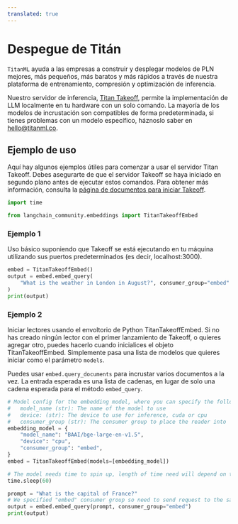 ```yaml
---
translated: true
---
```


# Despegue de Titán

`TitanML` ayuda a las empresas a construir y desplegar modelos de PLN mejores, más pequeños, más baratos y más rápidos a través de nuestra plataforma de entrenamiento, compresión y optimización de inferencia.

Nuestro servidor de inferencia, [Titan Takeoff](https://docs.titanml.co/docs/intro), permite la implementación de LLM localmente en tu hardware con un solo comando. La mayoría de los modelos de incrustación son compatibles de forma predeterminada, si tienes problemas con un modelo específico, háznoslo saber en hello@titanml.co.

## Ejemplo de uso

Aquí hay algunos ejemplos útiles para comenzar a usar el servidor Titan Takeoff. Debes asegurarte de que el servidor Takeoff se haya iniciado en segundo plano antes de ejecutar estos comandos. Para obtener más información, consulta la [página de documentos para iniciar Takeoff](https://docs.titanml.co/docs/Docs/launching/).

```python
import time

from langchain_community.embeddings import TitanTakeoffEmbed
```

### Ejemplo 1

Uso básico suponiendo que Takeoff se está ejecutando en tu máquina utilizando sus puertos predeterminados (es decir, localhost:3000).

```python
embed = TitanTakeoffEmbed()
output = embed.embed_query(
    "What is the weather in London in August?", consumer_group="embed"
)
print(output)
```

### Ejemplo 2

Iniciar lectores usando el envoltorio de Python TitanTakeoffEmbed. Si no has creado ningún lector con el primer lanzamiento de Takeoff, o quieres agregar otro, puedes hacerlo cuando inicialices el objeto TitanTakeoffEmbed. Simplemente pasa una lista de modelos que quieres iniciar como el parámetro `models`.

Puedes usar `embed.query_documents` para incrustar varios documentos a la vez. La entrada esperada es una lista de cadenas, en lugar de solo una cadena esperada para el método `embed_query`.

```python
# Model config for the embedding model, where you can specify the following parameters:
#   model_name (str): The name of the model to use
#   device: (str): The device to use for inference, cuda or cpu
#   consumer_group (str): The consumer group to place the reader into
embedding_model = {
    "model_name": "BAAI/bge-large-en-v1.5",
    "device": "cpu",
    "consumer_group": "embed",
}
embed = TitanTakeoffEmbed(models=[embedding_model])

# The model needs time to spin up, length of time need will depend on the size of model and your network connection speed
time.sleep(60)

prompt = "What is the capital of France?"
# We specified "embed" consumer group so need to send request to the same consumer group so it hits our embedding model and not others
output = embed.embed_query(prompt, consumer_group="embed")
print(output)
```

